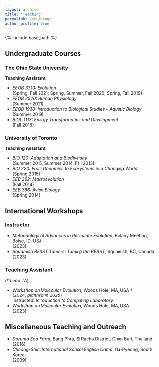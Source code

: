 ```yaml
---
layout: archive
title: "Teaching"
permalink: /teaching/
author_profile: true
---
```


{% include base_path %}

## Undergraduate Courses

### The Ohio State University
**Teaching Assistant**
- *EEOB 3310: Evolution*  
  (Spring, Fall 2021; Spring, Summer, Fall 2020; Spring, Fall 2019)
- *EEOB 2520: Human Physiology*  
  (Summer 2021)
- *EEOB 1930: Introduction to Biological Studies – Aquatic Biology*  
  (Summer 2019)
- *BIOL 1113: Energy Transformation and Development*  
  (Fall 2018)

### University of Toronto
**Teaching Assistant**
- *BIO 120: Adaptation and Biodiversity*  
  (Summer 2015, Summer 2014, Fall 2013)
- *BIO 220: From Genomics to Ecosystems in a Changing World*  
  (Spring 2015)
- *EEB 362: Macroevolution*  
  (Fall 2014)
- *EEB 386: Avian Biology*  
  (Spring 2014)

## International Workshops

### Instructor
- *Methodological Advances in Reticulate Evolution*, Botany Meeting, Boise, ID, USA  
  (2023)
- *Squamish BEAST Tamers: Taming the BEAST*, Squamish, BC, Canada  
  (2023)

### Teaching Assistant  
(*† Lead TA*)
- *Workshop on Molecular Evolution*, Woods Hole, MA, USA †  
  (2024, *planned in 2025*)  
  Instructed: *Introduction to Computing Laboratory*
- *Workshop on Molecular Evolution*, Woods Hole, MA, USA  
  (2023)

## Miscellaneous Teaching and Outreach
- *Daruma Eco-Farm*, Bang Phra, Si Racha District, Chon Buri, Thailand  
  (2016)
- *Cheong-Shim International School English Camp*, Ga-Pyeong, South Korea  
  (2009)
